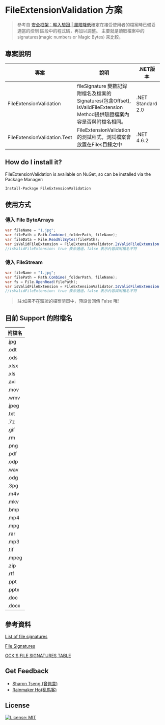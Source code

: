 # FileExtensionValidation 方案
> 參考自 [安全框架︰輸入驗證 | 風險降低](https://docs.microsoft.com/zh-tw/azure/security/develop/threat-modeling-tool-input-validation)確定在接受使用者的檔案時已備妥適當的控制 區段中的程式碼，再加以調整。
主要就是讀取檔案中的 signatures(magic numbers or Magic Bytes) 來比較。


## 專案說明
|專案|說明|.NET版本|
|---|---|---|
|FileExtensionValidation| fileSignature 變數記錄附檔名及檔案的 Signatures(包含Offset), IsValidFileExtension Method提供驗證檔案內容是否與附檔名相同。|.NET Standard 2.0|
|FileExtensionValidation.Test|FileExtensionValidation的測試程式，測試檔案會放置在Files目錄之中|.NET 4.6.2|

## How do I install it?

FileExtensionValidation is available on NuGet, so can be installed via the Package Manager:

```
Install-Package FileExtensionValidation
```


## 使用方式

### 傳入 File ByteArrays

```csharp
var fileName = "1.jpg";
var filePath = Path.Combine(_folderPath, fileName);
var fileData = File.ReadAllBytes(filePath);
var isValidFileExtension = FileExtensionValidator.IsValidFileExtension(fileName, fileData, null);
//isValidFileExtension: true 表示通過，false 表示內容與附檔名不符
```

### 傳入 FileStream

```csharp
var fileName = "1.jpg";
var filePath = Path.Combine(_folderPath, fileName);
var fs = File.OpenRead(filePath);
var isValidFileExtension = FileExtensionValidator.IsValidFileExtension(fileName, fs, null);
//isValidFileExtension: true 表示通過，false 表示內容與附檔名不符
```

>註:如果不在驗證的檔案清單中，預設會回傳 False 哦!

## 目前 Support 的附檔名

| 附檔名
|--------
| .jpg
| .odt
| .ods
| .xlsx
| .xls
| .avi
| .mov
| .wmv
| .jpeg
| .txt
| .7z
| .gif
| .rm
| .png
| .pdf
| .odp
| .wav
| .odg
| .3pg
| .m4v
| .mkv
| .bmp
| .mp4
| .mpg
| .rar
| .mp3
| .tif
| .mpeg
| .zip
| .rtf
| .ppt
| .pptx
| .doc
| .docx


## 參考資料
[List of file signatures](https://en.wikipedia.org/wiki/List_of_file_signatures)

[File Signatures](https://www.filesignatures.net/index.php)

[GCK'S FILE SIGNATURES TABLE](https://www.garykessler.net/library/file_sigs.html)

## Get Feedback
- [Sharon Tseng (曾佩萱)](mailto:sharon_tseng@gss.com.tw)
- [Rainmaker Ho(亂馬客)](mailto:rainmaker_ho@gss.com.tw)

## License
[![License: MIT](https://img.shields.io/badge/License-MIT-yellow.svg)](https://opensource.org/licenses/MIT)
